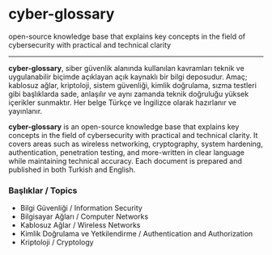 # cyber-glossary
open-source knowledge base that explains key concepts in the field of cybersecurity with practical and technical clarity

---

**cyber-glossary**, siber güvenlik alanında kullanılan kavramları teknik ve uygulanabilir biçimde açıklayan açık kaynaklı bir bilgi deposudur.
Amaç; kablosuz ağlar, kriptoloji, sistem güvenliği, kimlik doğrulama, sızma testleri gibi başlıklarda sade, anlaşılır ve aynı zamanda teknik doğruluğu yüksek içerikler sunmaktır.
Her belge Türkçe ve İngilizce olarak hazırlanır ve yayınlanır.
 
**cyber-glossary** is an open-source knowledge base that explains key concepts in the field of cybersecurity with practical and technical clarity.
It covers areas such as wireless networking, cryptography, system hardening, authentication, penetration testing, and more-written in clear language while maintaining technical accuracy.
Each document is prepared and published in both Turkish and English.

### Başlıklar / Topics

- Bilgi Güvenliği / Information Security
- Bilgisayar Ağları / Computer Networks
- Kablosuz Ağlar / Wireless Networks
- Kimlik Doğrulama ve Yetkilendirme / Authentication and Authorization
- Kriptoloji / Cryptology
